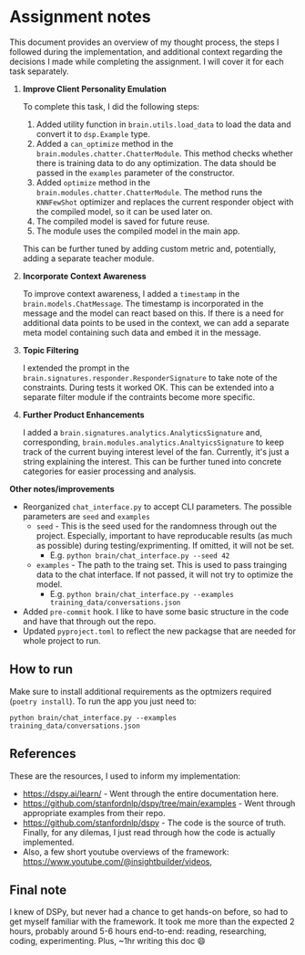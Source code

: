 # Assignment notes

This document provides an overview of my thought process, the steps I followed during the implementation, and additional context regarding the decisions I made while completing the assignment. I will cover it for each task separately.

1. **Improve Client Personality Emulation**

   To complete this task, I did the following steps:

   1. Added utility function in `brain.utils.load_data` to load the data and convert it to `dsp.Example` type.
   2. Added a `can_optimize` method in the `brain.modules.chatter.ChatterModule`. This method checks whether there is training data to do any optimization. The data should be passed in the `examples` parameter of the constructor.
   3. Added `optimize` method in the `brain.modules.chatter.ChatterModule`. The method runs the `KNNFewShot` optimizer and replaces the current responder object with the compiled model, so it can be used later on.
   4. The compiled model is saved for future reuse.
   5. The module uses the compiled model in the main app.

   This can be further tuned by adding custom metric and, potentially, adding a separate teacher module.

2. **Incorporate Context Awareness**

   To improve context awareness, I added a `timestamp` in the `brain.models.ChatMessage`. The timestamp is incorporated in the message and the model can react based on this. If there is a need for additional data points to be used in the context, we can add a separate meta model containing such data and embed it in the message.

3. **Topic Filtering**

   I extended the prompt in the `brain.signatures.responder.ResponderSignature` to take note of the constraints. During tests it worked OK. This can be extended into a separate filter module if the contraints become more specific.

4. **Further Product Enhancements**

   I added a `brain.signatures.analytics.AnalyticsSignature` and, corresponding, `brain.modules.analytics.AnaltyicsSignature` to keep track of the current buying interest level of the fan. Currently, it's just a string explaining the interest. This can be further tuned into concrete categories for easier processing and analysis.

**Other notes/improvements**

- Reorganized `chat_interface.py` to accept CLI parameters. The possible parameters are `seed` and `examples`
  - `seed` - This is the seed used for the randomness through out the project. Especially, important to have reproducable results (as much as possible) during testing/exprimenting. If omitted, it will not be set.
    - E.g. `python brain/chat_interface.py --seed 42`
  - `examples` - The path to the traing set. This is used to pass trainging data to the chat interface. If not passed, it will not try to optimize the model.
    - E.g. `python brain/chat_interface.py --examples training_data/conversations.json`
- Added `pre-commit` hook. I like to have some basic structure in the code and have that through out the repo.
- Updated `pyproject.toml` to reflect the new packagse that are needed for whole project to run.

## How to run

Make sure to install additional requirements as the optmizers required (`poetry install`). To run the app you just need to:

```shell
python brain/chat_interface.py --examples training_data/conversations.json
```

## References

These are the resources, I used to inform my implementation:

- https://dspy.ai/learn/ - Went through the entire documentation here.
- https://github.com/stanfordnlp/dspy/tree/main/examples - Went through appropriate examples from their repo.
- https://github.com/stanfordnlp/dspy - The code is the source of truth. Finally, for any dilemas, I just read through how the code is actually implemented.
- Also, a few short youtube overviews of the framework: https://www.youtube.com/@insightbuilder/videos,

## Final note

I knew of DSPy, but never had a chance to get hands-on before, so had to get myself familiar with the framework. It took me more than the expected 2 hours, probably around 5-6 hours end-to-end: reading, researching, coding, experimenting. Plus, ~1hr writing this doc :smile:
